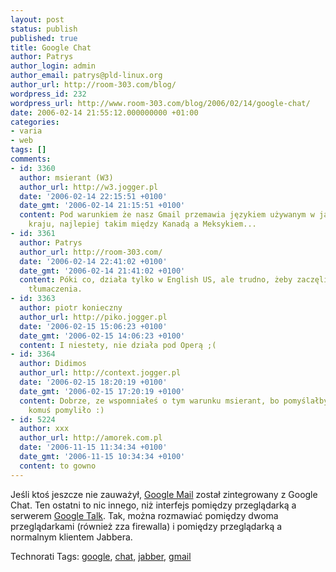 ```yaml
---
layout: post
status: publish
published: true
title: Google Chat
author: Patrys
author_login: admin
author_email: patrys@pld-linux.org
author_url: http://room-303.com/blog/
wordpress_id: 232
wordpress_url: http://www.room-303.com/blog/2006/02/14/google-chat/
date: 2006-02-14 21:55:12.000000000 +01:00
categories:
- varia
- web
tags: []
comments:
- id: 3360
  author: msierant (W3)
  author_url: http://w3.jogger.pl
  date: '2006-02-14 22:15:51 +0100'
  date_gmt: '2006-02-14 21:15:51 +0100'
  content: Pod warunkiem że nasz Gmail przemawia językiem używanym w jakimś dużym
    kraju, najlepiej takim między Kanadą a Meksykiem...
- id: 3361
  author: Patrys
  author_url: http://room-303.com/
  date: '2006-02-14 22:41:02 +0100'
  date_gmt: '2006-02-14 21:41:02 +0100'
  content: Póki co, działa tylko w English US, ale trudno, żeby zaczęli rozwój od
    tłumaczenia.
- id: 3363
  author: piotr konieczny
  author_url: http://piko.jogger.pl
  date: '2006-02-15 15:06:23 +0100'
  date_gmt: '2006-02-15 14:06:23 +0100'
  content: I niestety, nie działa pod Operą ;(
- id: 3364
  author: Didimos
  author_url: http://context.jogger.pl
  date: '2006-02-15 18:20:19 +0100'
  date_gmt: '2006-02-15 17:20:19 +0100'
  content: Dobrze, ze wspomniałeś o tym warunku msierant, bo pomyślałbym, że coś isę
    komuś pomyliło :)
- id: 5224
  author: xxx
  author_url: http://amorek.com.pl
  date: '2006-11-15 11:34:34 +0100'
  date_gmt: '2006-11-15 10:34:34 +0100'
  content: to gowno
---
```

<p>Jeśli ktoś jeszcze nie zauważył, <a href="http://gmail.com/">Google Mail</a> został zintegrowany z Google Chat. Ten ostatni to nic innego, niż interfejs pomiędzy przeglądarką a serwerem <a href="http://talk.google.com/">Google Talk</a>. Tak, można rozmawiać pomiędzy dwoma przeglądarkami (również zza firewalla) i pomiędzy przeglądarką a normalnym klientem Jabbera.</p>

Technorati Tags: <a href="http://technorati.com/tag/google" rel="tag">google</a>, <a href="http://technorati.com/tag/chat" rel="tag">chat</a>, <a href="http://technorati.com/tag/jabber" rel="tag">jabber</a>, <a href="http://technorati.com/tag/gmail" rel="tag">gmail</a>
